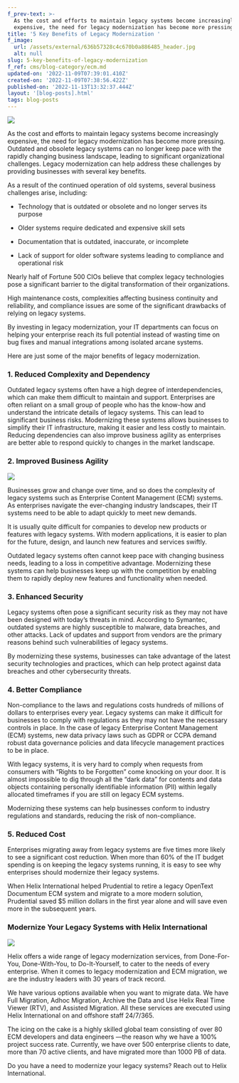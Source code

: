 ```yaml
---
f_prev-text: >-
  As the cost and efforts to maintain legacy systems become increasingly
  expensive, the need for legacy modernization has become more pressing.
title: '5 Key Benefits of Legacy Modernization '
f_image:
  url: /assets/external/636b57328c4c670b0a886485_header.jpg
  alt: null
slug: 5-key-benefits-of-legacy-modernization
f_ref: cms/blog-category/ecm.md
updated-on: '2022-11-09T07:39:01.410Z'
created-on: '2022-11-09T07:38:56.422Z'
published-on: '2022-11-13T13:32:37.444Z'
layout: '[blog-posts].html'
tags: blog-posts
---
```


![](/assets/external/636b57328c4c670b0a886485_header.jpg)

As the cost and efforts to maintain legacy systems become increasingly expensive, the need for legacy modernization has become more pressing. Outdated and obsolete legacy systems can no longer keep pace with the rapidly changing business landscape, leading to significant organizational challenges. Legacy modernization can help address these challenges by providing businesses with several key benefits.

As a result of the continued operation of old systems, several business challenges arise, including:

*   Technology that is outdated or obsolete and no longer serves its purpose

*   Older systems require dedicated and expensive skill sets
*   Documentation that is outdated, inaccurate, or incomplete
*   Lack of support for older software systems leading to compliance and operational risk

Nearly half of Fortune 500 CIOs believe that complex legacy technologies pose a significant barrier to the digital transformation of their organizations.

High maintenance costs, complexities affecting business continuity and reliability, and compliance issues are some of the significant drawbacks of relying on legacy systems.

By investing in legacy modernization, your IT departments can focus on helping your enterprise reach its full potential instead of wasting time on bug fixes and manual integrations among isolated arcane systems.

Here are just some of the major benefits of legacy modernization.

### 1\. Reduced Complexity and Dependency

Outdated legacy systems often have a high degree of interdependencies, which can make them difficult to maintain and support. Enterprises are often reliant on a small group of people who has the know-how and understand the intricate details of legacy systems. This can lead to significant business risks. Modernizing these systems allows businesses to simplify their IT infrastructure, making it easier and less costly to maintain. Reducing dependencies can also improve business agility as enterprises are better able to respond quickly to changes in the market landscape.

### 2\. Improved Business Agility

![](/assets/external/636b58f5cbddd727ba93558c_in-01.jpg)

Businesses grow and change over time, and so does the complexity of legacy systems such as Enterprise Content Management (ECM) systems. As enterprises navigate the ever-changing industry landscapes, their IT systems need to be able to adapt quickly to meet new demands.  

It is usually quite difficult for companies to develop new products or features with legacy systems. With modern applications, it is easier to plan for the future, design, and launch new features and services swiftly.

Outdated legacy systems often cannot keep pace with changing business needs, leading to a loss in competitive advantage. Modernizing these systems can help businesses keep up with the competition by enabling them to rapidly deploy new features and functionality when needed.

### 3\. Enhanced Security

Legacy systems often pose a significant security risk as they may not have been designed with today’s threats in mind. According to Symantec, outdated systems are highly susceptible to malware, data breaches, and other attacks. Lack of updates and support from vendors are the primary reasons behind such vulnerabilities of legacy systems.

By modernizing these systems, businesses can take advantage of the latest security technologies and practices, which can help protect against data breaches and other cybersecurity threats.

### 4\. Better Compliance

Non-compliance to the laws and regulations costs hundreds of millions of dollars to enterprises every year. Legacy systems can make it difficult for businesses to comply with regulations as they may not have the necessary controls in place. In the case of legacy Enterprise Content Management (ECM) systems, new data privacy laws such as GDPR or CCPA demand robust data governance policies and data lifecycle management practices to be in place.

With legacy systems, it is very hard to comply when requests from consumers with “Rights to be Forgotten” come knocking on your door. It is almost impossible to dig through all the “dark data” for contents and data objects containing personally identifiable information (PII) within legally allocated timeframes if you are still on legacy ECM systems.

Modernizing these systems can help businesses conform to industry regulations and standards, reducing the risk of non-compliance.

### 5\. Reduced Cost

Enterprises migrating away from legacy systems are five times more likely to see a significant cost reduction. When more than 60% of the IT budget spending is on keeping the legacy systems running, it is easy to see why enterprises should modernize their legacy systems.

When Helix International helped Prudential to retire a legacy OpenText Documentum ECM system and migrate to a more modern solution, Prudential saved $5 million dollars in the first year alone and will save even more in the subsequent years.

### Modernize Your Legacy Systems with Helix International

![](/assets/external/636b5907bd0958de21f1729c_in-02.jpg)

Helix offers a wide range of legacy modernization services, from Done-For-You, Done-With-You, to Do-It-Yourself, to cater to the needs of every enterprise. When it comes to legacy modernization and ECM migration, we are the industry leaders with 30 years of track record.  

We have various options available when you want to migrate data. We have Full Migration, Adhoc Migration, Archive the Data and Use Helix Real Time Viewer (RTV), and Assisted Migration. All these services are executed using Helix International on and offshore staff 24/7/365.

The icing on the cake is a highly skilled global team consisting of over 80 ECM developers and data engineers —the reason why we have a 100% project success rate. Currently, we have over 500 enterprise clients to date, more than 70 active clients, and have migrated more than 1000 PB of data.  

Do you have a need to modernize your legacy systems? Reach out to Helix International.

‍
